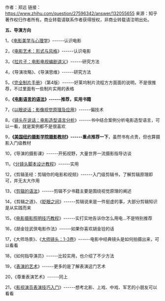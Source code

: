 作者：郑远
链接：https://www.zhihu.com/question/27596342/answer/132055655
来源：知乎
著作权归作者所有。商业转载请联系作者获得授权，非商业转载请注明出处。



**五、导演方向**



1，《[电影美学与心理学](https://www.zhihu.com/search?q=电影美学与心理学&search_source=Entity&hybrid_search_source=Entity&hybrid_search_extra={"sourceType"%3A"answer"%2C"sourceId"%3A132055655})》------认识电影

2，《[电影艺术：形式与风格](https://www.zhihu.com/search?q=电影艺术：形式与风格&search_source=Entity&hybrid_search_source=Entity&hybrid_search_extra={"sourceType"%3A"answer"%2C"sourceId"%3A132055655})》------认识电影

3，《[拉片子：电影电视编剧讲义](https://www.zhihu.com/search?q=拉片子：电影电视编剧讲义&search_source=Entity&hybrid_search_source=Entity&hybrid_search_extra={"sourceType"%3A"answer"%2C"sourceId"%3A132055655})》------研究方法

4，《导演攻略》、《导演思维》------研究方法

5，《[完全制片手册](https://www.zhihu.com/search?q=完全制片手册&search_source=Entity&hybrid_search_source=Entity&hybrid_search_extra={"sourceType"%3A"answer"%2C"sourceId"%3A132055655})》（第4版）------好莱坞制片流程方方面面的说明，不是很推荐，不过里面有一些制片实用的表格

6，**《[电影语言的语法](https://www.zhihu.com/search?q=电影语言的语法&search_source=Entity&hybrid_search_source=Entity&hybrid_search_extra={"sourceType"%3A"answer"%2C"sourceId"%3A132055655})》------推荐，实用书籍**

7，《[以眼说话：影像视觉原理及应用](https://www.zhihu.com/search?q=以眼说话：影像视觉原理及应用&search_source=Entity&hybrid_search_source=Entity&hybrid_search_extra={"sourceType"%3A"answer"%2C"sourceId"%3A132055655})》------偏技术

8，《[镜头在说话：电影造型语言分析](https://www.zhihu.com/search?q=镜头在说话：电影造型语言分析&search_source=Entity&hybrid_search_source=Entity&hybrid_search_extra={"sourceType"%3A"answer"%2C"sourceId"%3A132055655})》------书中结合案例分析电影造型语言，可以一看，就是案例都不是很喜欢

9，**《[美国纽约摄影学院摄影教材](https://www.zhihu.com/search?q=美国纽约摄影学院摄影教材&search_source=Entity&hybrid_search_source=Entity&hybrid_search_extra={"sourceType"%3A"answer"%2C"sourceId"%3A132055655})》------重点推荐一下**，虽然书有点贵，但也算摄影入门级教材

10，《导演的摄影课》------开拓视野，大量世界一流摄影指导访谈

11，《[分镜头脚本设计教程](https://www.zhihu.com/search?q=分镜头脚本设计教程&search_source=Entity&hybrid_search_source=Entity&hybrid_search_extra={"sourceType"%3A"answer"%2C"sourceId"%3A132055655})》------实用

12，《剪辑圣经：剪辑你的电影和视频》------入门级剪辑书，了解剪辑原理即可，并无太大作用

13，《[剪辑的语法](https://www.zhihu.com/search?q=剪辑的语法&search_source=Entity&hybrid_search_source=Entity&hybrid_search_extra={"sourceType"%3A"answer"%2C"sourceId"%3A132055655})》------剪辑不少书籍主要是围绕视觉原理的阐述

14，《剪辑之道》、《[眨眼之间](https://www.zhihu.com/search?q=眨眼之间&search_source=Entity&hybrid_search_source=Entity&hybrid_search_extra={"sourceType"%3A"answer"%2C"sourceId"%3A132055655})》------剪辑说来是一件挺虚的事，大部分剪辑知识是从实践而来

15，《[电影摄影照明技巧教程](https://www.zhihu.com/search?q=电影摄影照明技巧教程&search_source=Entity&hybrid_search_source=Entity&hybrid_search_extra={"sourceType"%3A"answer"%2C"sourceId"%3A132055655})》------实打实地告诉你怎么用电…不是特别推荐

16，《胡金铨武侠电影作法》------如果你喜欢胡金铨的话

17，《大师场景》、《[大师镜头：1-3卷](https://www.zhihu.com/search?q=大师镜头：1-3卷&search_source=Entity&hybrid_search_source=Entity&hybrid_search_extra={"sourceType"%3A"answer"%2C"sourceId"%3A132055655})》------电影中经典镜头是如何拍摄出来，可以看看

18，《如何指导演员》------比较实用，也介绍了不少方法

19，《[表演的艺术](https://www.zhihu.com/search?q=表演的艺术&search_source=Entity&hybrid_search_source=Entity&hybrid_search_extra={"sourceType"%3A"answer"%2C"sourceId"%3A132055655})》------更多的是了解表演这门艺术

20，《尊重表演艺术》------同上

21，《[影视演员表演技巧入门](https://www.zhihu.com/search?q=影视演员表演技巧入门&search_source=Entity&hybrid_search_source=Entity&hybrid_search_extra={"sourceType"%3A"answer"%2C"sourceId"%3A132055655})》------想考北影、上戏、中戏、军艺的小朋友可以看看